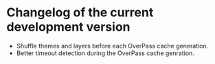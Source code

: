 # Changelog of the current development version

* Shuffle themes and layers before each OverPass cache generation.
* Better timeout detection during the OverPass cache genration.
